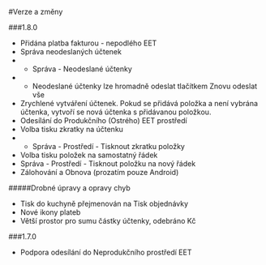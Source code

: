 #Verze a změny

###1.8.0
* Přidána platba fakturou - nepodlého EET
* Správa neodeslaných účtenek
* * Správa - Neodeslané účtenky
* * Neodeslané účtenky lze hromadně odeslat tlačítkem Znovu odeslat vše
* Zrychlené vytváření účtenek. Pokud se přidává položka a není vybrána účtenka, vytvoří se nová účtenka s přidávanou položkou.
* Odesílání do Produkčního (Ostrého) EET prostředí
* Volba tisku zkratky na účtenku
* * Správa - Prostředí - Tisknout zkratku položky
* Volba tisku položek na samostatný řádek
* Správa - Prostředí - Tisknout položku na nový řádek
* Zálohování a Obnova (prozatím pouze Android)

#####Drobné úpravy a opravy chyb
* Tisk do kuchyně přejmenován na Tisk objednávky
* Nové ikony plateb
* Větší prostor pro sumu částky účtenky, odebráno Kč

###1.7.0
* Podpora odesílání do Neprodukčního prostředí EET